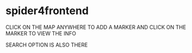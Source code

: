 # spider4frontend





CLICK ON THE MAP ANYWHERE TO ADD A MARKER
AND CLICK ON THE MARKER TO VIEW THE INFO



SEARCH OPTION IS ALSO THERE
